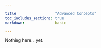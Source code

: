 ```yaml
---

title:                 "Advanced Concepts"
toc_includes_sections: true
markdown:              basic

---
```


Nothing here… yet.
